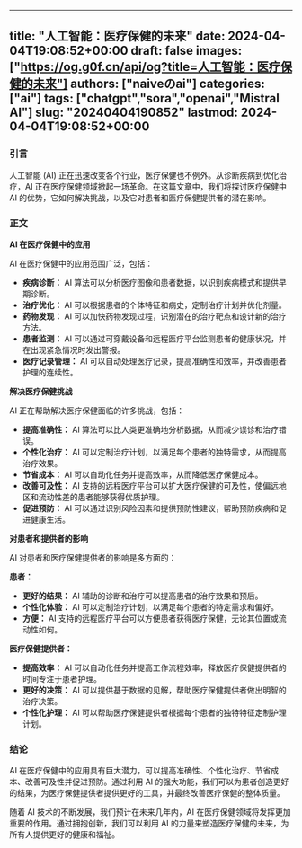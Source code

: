 
---
title: "人工智能：医疗保健的未来"
date: 2024-04-04T19:08:52+00:00
draft: false
images: ["https://og.g0f.cn/api/og?title=人工智能：医疗保健的未来"]
authors: ["naiveのai"]
categories: ["ai"]
tags: ["chatgpt","sora","openai","Mistral AI"]
slug: "20240404190852"
lastmod: 2024-04-04T19:08:52+00:00
---
### 引言

人工智能 (AI) 正在迅速改变各个行业，医疗保健也不例外。从诊断疾病到优化治疗，AI 正在医疗保健领域掀起一场革命。在这篇文章中，我们将探讨医疗保健中 AI 的优势，它如何解决挑战，以及它对患者和医疗保健提供者的潜在影响。

### 正文

**AI 在医疗保健中的应用**

AI 在医疗保健中的应用范围广泛，包括：

- **疾病诊断：** AI 算法可以分析医疗图像和患者数据，以识别疾病模式和提供早期诊断。
- **治疗优化：** AI 可以根据患者的个体特征和病史，定制治疗计划并优化剂量。
- **药物发现：** AI 可以加快药物发现过程，识别潜在的治疗靶点和设计新的治疗方法。
- **患者监测：** AI 可以通过可穿戴设备和远程医疗平台监测患者的健康状况，并在出现紧急情况时发出警报。
- **医疗记录管理：** AI 可以自动处理医疗记录，提高准确性和效率，并改善患者护理的连续性。

**解决医疗保健挑战**

AI 正在帮助解决医疗保健面临的许多挑战，包括：

- **提高准确性：** AI 算法可以比人类更准确地分析数据，从而减少误诊和治疗错误。
- **个性化治疗：** AI 可以定制治疗计划，以满足每个患者的独特需求，从而提高治疗效果。
- **节省成本：** AI 可以自动化任务并提高效率，从而降低医疗保健成本。
- **改善可及性：** AI 支持的远程医疗平台可以扩大医疗保健的可及性，使偏远地区和流动性差的患者能够获得优质护理。
- **促进预防：** AI 可以通过识别风险因素和提供预防性建议，帮助预防疾病和促进健康生活。

**对患者和提供者的影响**

AI 对患者和医疗保健提供者的影响是多方面的：

**患者：**

- **更好的结果：** AI 辅助的诊断和治疗可以提高患者的治疗效果和预后。
- **个性化体验：** AI 可以定制治疗计划，以满足每个患者的特定需求和偏好。
- **方便：** AI 支持的远程医疗平台可以方便患者获得医疗保健，无论其位置或流动性如何。

**医疗保健提供者：**

- **提高效率：** AI 可以自动化任务并提高工作流程效率，释放医疗保健提供者的时间专注于患者护理。
- **更好的决策：** AI 可以提供基于数据的见解，帮助医疗保健提供者做出明智的治疗决策。
- **个性化护理：** AI 可以帮助医疗保健提供者根据每个患者的独特特征定制护理计划。

### 结论

AI 在医疗保健中的应用具有巨大潜力，可以提高准确性、个性化治疗、节省成本、改善可及性并促进预防。通过利用 AI 的强大功能，我们可以为患者创造更好的结果，为医疗保健提供者提供更好的工具，并最终改善医疗保健的整体质量。

随着 AI 技术的不断发展，我们预计在未来几年内，AI 在医疗保健领域将发挥更加重要的作用。通过拥抱创新，我们可以利用 AI 的力量来塑造医疗保健的未来，为所有人提供更好的健康和福祉。